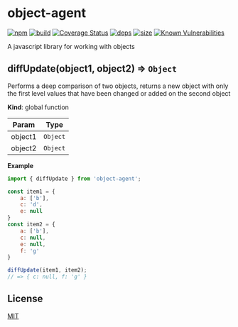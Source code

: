 # object-agent
[![npm][npm]][npm-url]
[![build][build]][build-url]
[![Coverage Status](https://coveralls.io/repos/github/DarrenPaulWright/object-agent/badge.svg?branch=master)](https://coveralls.io/github/DarrenPaulWright/object-agent?branch=master)
[![deps][deps]][deps-url]
[![size][size]][size-url]
[![Known Vulnerabilities](https://snyk.io/test/github/DarrenPaulWright/object-agent/badge.svg?targetFile=package.json)](https://snyk.io/test/github/DarrenPaulWright/object-agent?targetFile=package.json)

A javascript library for working with objects

<a name="diffUpdate"></a>

## diffUpdate(object1, object2) ⇒ <code>Object</code>
Performs a deep comparison of two objects, returns a new object with only the first level values that have been changed or added on the second object

**Kind**: global function  

| Param | Type |
| --- | --- |
| object1 | <code>Object</code> | 
| object2 | <code>Object</code> | 

**Example**  
``` javascriptimport { diffUpdate } from 'object-agent';const item1 = {    a: ['b'],    c: 'd',    e: null}const item2 = {    a: ['b'],    c: null,    e: null,    f: 'g'}diffUpdate(item1, item2);// => { c: null, f: 'g' }```

## License

[MIT](LICENSE.md)

[npm]: https://img.shields.io/npm/v/object-agent.svg
[npm-url]: https://npmjs.com/package/object-agent
[build]: https://travis-ci.org/DarrenPaulWright/object-agent.svg?branch=master
[build-url]: https://travis-ci.org/DarrenPaulWright/object-agent
[deps]: https://david-dm.org/darrenpaulwright/object-agent.svg
[deps-url]: https://david-dm.org/darrenpaulwright/object-agent
[size]: https://packagephobia.now.sh/badge?p=object-agent
[size-url]: https://packagephobia.now.sh/result?p=object-agent
